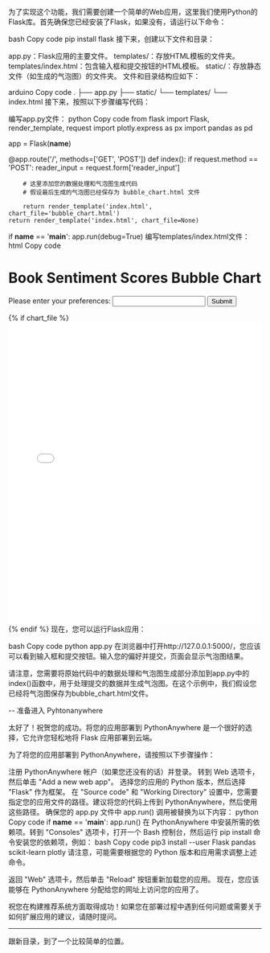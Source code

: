 为了实现这个功能，我们需要创建一个简单的Web应用，这里我们使用Python的Flask库。首先确保您已经安装了Flask，如果没有，请运行以下命令：

bash
Copy code
pip install flask
接下来，创建以下文件和目录：

app.py：Flask应用的主要文件。
templates/：存放HTML模板的文件夹。
templates/index.html：包含输入框和提交按钮的HTML模板。
static/：存放静态文件（如生成的气泡图）的文件夹。
文件和目录结构应如下：

arduino
Copy code
.
├── app.py
├── static/
└── templates/
    └── index.html
接下来，按照以下步骤编写代码：

编写app.py文件：
python
Copy code
from flask import Flask, render_template, request
import plotly.express as px
import pandas as pd

app = Flask(__name__)

@app.route('/', methods=['GET', 'POST'])
def index():
    if request.method == 'POST':
        reader_input = request.form['reader_input']

        # 这里添加您的数据处理和气泡图生成代码
        # 假设最后生成的气泡图已经保存为 bubble_chart.html 文件

        return render_template('index.html', chart_file='bubble_chart.html')
    return render_template('index.html', chart_file=None)

if __name__ == '__main__':
    app.run(debug=True)
编写templates/index.html文件：
html
Copy code
<!DOCTYPE html>
<html lang="en">
<head>
    <meta charset="UTF-8">
    <meta name="viewport" content="width=device-width, initial-scale=1.0">
    <title>Book Sentiment Scores Bubble Chart</title>
</head>
<body>
    <h1>Book Sentiment Scores Bubble Chart</h1>
    <form method="POST" action="/">
        <label for="reader_input">Please enter your preferences:</label>
        <input type="text" id="reader_input" name="reader_input" required>
        <input type="submit" value="Submit">
    </form>
    {% if chart_file %}
    <iframe src="{{ url_for('static', filename=chart_file) }}" width="100%" height="600px" frameborder="0"></iframe>
    {% endif %}
</body>
</html>
现在，您可以运行Flask应用：

bash
Copy code
python app.py
在浏览器中打开http://127.0.0.1:5000/，您应该可以看到输入框和提交按钮。输入您的偏好并提交，页面会显示气泡图结果。

请注意，您需要将原始代码中的数据处理和气泡图生成部分添加到app.py中的index()函数中，用于处理提交的数据并生成气泡图。在这个示例中，我们假设您已经将气泡图保存为bubble_chart.html文件。

--
准备进入 Pyhtonanywhere 

太好了！祝贺您的成功。将您的应用部署到 PythonAnywhere 是一个很好的选择，它允许您轻松地将 Flask 应用部署到云端。

为了将您的应用部署到 PythonAnywhere，请按照以下步骤操作：

注册 PythonAnywhere 帐户（如果您还没有的话）并登录。
转到 Web 选项卡，然后单击 "Add a new web app"。
选择您的应用的 Python 版本，然后选择 "Flask" 作为框架。
在 "Source code" 和 "Working Directory" 设置中，您需要指定您的应用文件的路径。建议将您的代码上传到 PythonAnywhere，然后使用这些路径。
确保您的 app.py 文件中 app.run() 调用被替换为以下内容：
python
Copy code
if __name__ == '__main__':
    app.run()
在 PythonAnywhere 中安装所需的依赖项。转到 "Consoles" 选项卡，打开一个 Bash 控制台，然后运行 pip install 命令安装您的依赖项，例如：
bash
Copy code
pip3 install --user Flask pandas scikit-learn plotly
请注意，可能需要根据您的 Python 版本和应用需求调整上述命令。

返回 "Web" 选项卡，然后单击 "Reload" 按钮重新加载您的应用。
现在，您应该能够在 PythonAnywhere 分配给您的网址上访问您的应用了。

祝您在构建推荐系统方面取得成功！如果您在部署过程中遇到任何问题或需要关于如何扩展应用的建议，请随时提问。

----

跟新目录，到了一个比较简单的位置。